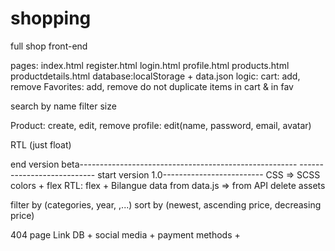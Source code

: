 # shopping

full shop front-end

pages:
index.html
register.html
login.html
profile.html
products.html
productdetails.html
database:localStorage + data.json
logic:
cart: add, remove
Favorites: add, remove
do not duplicate items in cart & in fav

search by name
filter size

Product: create, edit, remove
profile: edit(name, password, email, avatar)

RTL (just float)

end version beta------------------------------------------------------
--------------------------- start version 1.0-------------------------
CSS => SCSS
colors + flex
RTL: flex + Bilangue
data from data.js => from API
delete assets

filter by (categories, year, ,...)
sort by (newest, ascending price, decreasing price)

404 page
Link DB + social media + payment methods +
